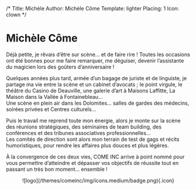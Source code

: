 /*
Title: Michèle
Author: Michèle Côme
Template: lighter
Placing: 1
Icon: clown
*/

# Michèle Côme

Déjà petite, je rêvais d’être sur scène… et de faire rire ! Toutes les occasions ont été bonnes pour me faire remarquer, me déguiser, devenir l’assistante du magicien lors des goûters d’anniversaire !

Quelques années plus tard, armée d’un bagage de juriste et de linguiste, je partage ma vie entre la scène et un cabinet d’avocats ; le point virgule, le théâtre du Casino de Deauville, une galerie d’art à Maisons Laffitte, La Maison dans la Vallée à Fontainebleau…  
Une scène en plein air dans les Dolomites… salles de gardes des médecins, soirées privées et Centres culturels…  

Puis le travail me reprend toute mon énergie, alors je monte sur la scène des réunions stratégiques, des séminaires de team building, des conférences et des tribunes associatives professionnelles…  
Les comités de direction sont alors mon terrain de test de gags et récits humoristiques, pour rendre les affaires plus douces et plus légères.

À la convergence de ces deux vies, COME INC arrive à point nommé pour vous permettre d’atteindre et dépasser vos objectifs de réussite tout en passant un très bon moment… ensemble !

<center>
    ![logo](/themes/comeinc/img/icons.medium/badge.png){.icon}
</center>